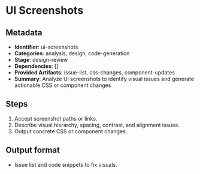 # UI Screenshots

## Metadata

- **Identifier**: ui-screenshots
- **Categories**: analysis, design, code-generation
- **Stage**: design-review
- **Dependencies**: []
- **Provided Artifacts**: issue-list, css-changes, component-updates
- **Summary**: Analyze UI screenshots to identify visual issues and generate actionable CSS or component changes

## Steps

1. Accept screenshot paths or links.
2. Describe visual hierarchy, spacing, contrast, and alignment issues.
3. Output concrete CSS or component changes.

## Output format

- Issue list and code snippets to fix visuals.
